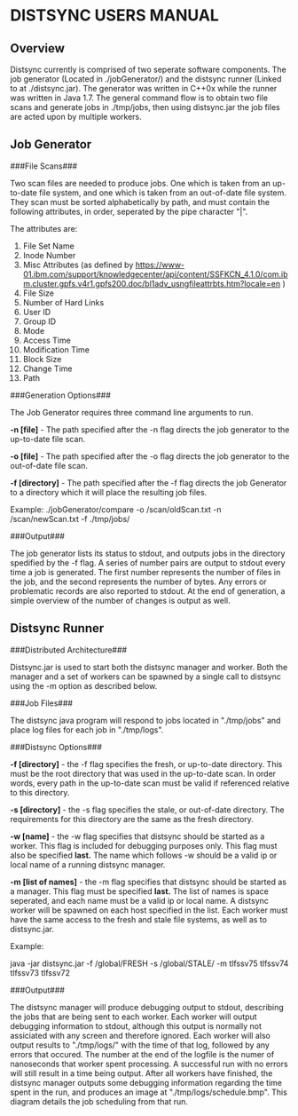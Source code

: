 DISTSYNC USERS MANUAL
======================

Overview
--------

Distsync currently is comprised of two seperate software components. The job generator (Located in ./jobGenerator/) and the distsync runner (Linked to at ./distsync.jar). The generator was written in C++0x while the runner was written in Java 1.7. The general command flow is to obtain two file scans and generate jobs in ./tmp/jobs, then using distsync.jar the job files are acted upon by multiple workers.

Job Generator
-------------

###File Scans###

Two scan files are needed to produce jobs. One which is taken from an up-to-date file system, and one which is taken from an out-of-date file system. They scan must be sorted alphabetically by path, and must contain the following attributes, in order, seperated by the pipe character "|".

The attributes are:

1. File Set Name
2. Inode Number
3. Misc Attributes (as defined by https://www-01.ibm.com/support/knowledgecenter/api/content/SSFKCN_4.1.0/com.ibm.cluster.gpfs.v4r1.gpfs200.doc/bl1adv_usngfileattrbts.htm?locale=en )
4. File Size
5. Number of Hard Links
6. User ID
7. Group ID
8. Mode
9. Access Time
10. Modification Time
11. Block Size
12. Change Time
13. Path

###Generation Options###

The Job Generator requires three command line arguments to run.

**-n [file]** - The path specified after the -n flag directs the job generator to the up-to-date file scan.

**-o [file]** - The path specified after the -o flag directs the job generator to the out-of-date file scan.

**-f [directory]** - The path specified after the -f flag directs the job Generator to a directory which it will place the resulting job files.

Example:
./jobGenerator/compare -o /scan/oldScan.txt -n /scan/newScan.txt -f ./tmp/jobs/

###Output###

The job generator lists its status to stdout, and outputs jobs in the directory spedified by the -f flag. A series of number pairs are output to stdout every time a job is generated. The first number represents the number of files in the job, and the second represents the number of bytes. Any errors or problematic records are also reported to stdout. At the end of generation, a simple overview of the number of changes is output as well. 


Distsync Runner
---------------

###Distributed Architecture###

Distsync.jar is used to start both the distsync manager and worker. Both the manager and a set of workers can be spawned by a single call to distsync using the -m option as described below. 

###Job Files###

The distsync java program will respond to jobs located in "./tmp/jobs" and place log files for each job in "./tmp/logs". 

###Distsync Options###

**-f [directory]** - the -f flag specifies the fresh, or up-to-date directory. This must be the root directory that was used in the up-to-date scan. In order words, every path in the up-to-date scan must be valid if referenced relative to this directory.

**-s [directory]** - the -s flag specifies the stale, or out-of-date directory. The requirements for this directory are the same as the fresh directory.

**-w [name]** - the -w flag specifies that distsync should be started as a worker. This flag is included for debugging purposes only. This flag must also be specified **last.** The name which follows -w should be a valid ip or local name of a running distsync manager.

**-m [list of names]** - the -m flag specifies that distsync should be started as a manager. This flag must be specified **last.** The list of names is space seperated, and each name must be a valid ip or local name. A distsync worker will be spawned on each host specified in the list. Each worker must have the same access to the fresh and stale file systems, as well as to distsync.jar. 

 Example:

java -jar distsync.jar -f /global/FRESH -s /global/STALE/ -m tlfssv75 tlfssv74 tlfssv73 tlfssv72

###Output###

The distsync manager will produce debugging output to stdout, describing the jobs that are being sent to each worker. Each worker will output debugging information to stdout, although this output is normally not assiciated with any screen and therefore ignored. Each worker will also output results to "./tmp/logs/"  with the time of that log, followed by any errors that occured. The number at the end of the logfile is the numer of nanoseconds that worker spent processing. A successful run with no errors will still result in a time being output. After all workers have finished, the distsync manager outputs some debugging information regarding the time spent in the run, and produces an image at "./tmp/logs/schedule.bmp". This diagram details the job scheduling from that run. 

